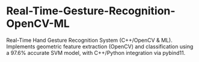 # Real-Time-Gesture-Recognition-OpenCV-ML
Real-Time Hand Gesture Recognition System (C++/OpenCV &amp; ML). Implements geometric feature extraction (OpenCV) and classification using a 97.6% accurate SVM model, with C++/Python integration via pybind11.

